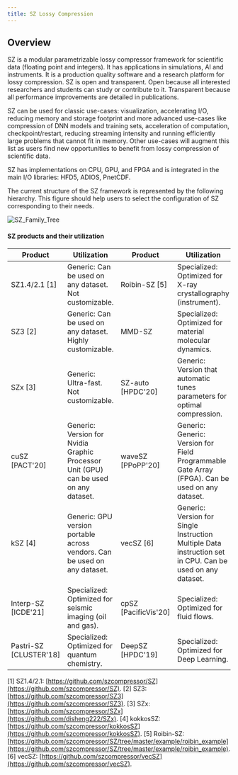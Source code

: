 ```yaml
---
title: SZ Lossy Compression
---
```


## Overview

SZ is a modular parametrizable lossy compressor framework for scientific data (floating point and integers). It has applications in simulations, AI and instruments. It is a production quality software and a research platform for lossy compression. SZ is open and transparent. Open because all interested researchers and students can study or contribute to it. Transparent because all performance improvements are detailed in publications.

SZ can be used for classic use-cases: visualization, accelerating I/O, reducing memory and storage footprint and more advanced use-cases like compression of DNN models and training sets, acceleration of computation, checkpoint/restart, reducing streaming intensity and running efficiently large problems that cannot fit in memory. Other use-cases will augment this list as users find new opportunities to benefit from lossy compression of scientific data.

SZ has implementations on CPU, GPU, and FPGA and is integrated in the main I/O libraries: HFD5, ADIOS, PnetCDF.

The current structure of the SZ framework is represented by the following hierarchy. This figure should help users to select the configuration of SZ corresponding to their needs.

![SZ_Family_Tree](https://user-images.githubusercontent.com/5705572/121612979-6653fd80-ca10-11eb-8c2d-e79a307c5f06.jpg)


#### SZ products and their utilization

| **Product**           | **Utilization**                                                                          | **Product**         | **Utilization**                                                                                               |
|-------------------|--------------------------------------------------------------------------------------|-----------------|-----------------------------------------------------------------------------------------------------------|
| SZ1.4/2.1 [1]  | Generic: Can be used on any dataset. Not customizable.                               | Roibin-SZ [5] | Specialized: Optimized for X-ray crystallography (instrument).                                             |
| SZ3 [2]         | Generic: Can be used on any dataset. Highly customizable.                            | MMD-SZ     | Specialized: Optimized for material molecular dynamics.                                                    |
| SZx [3]        | Generic: Ultra-fast. Not customizable.                                               | SZ-auto [HPDC'20] | Generic: Version that automatic tunes parameters for optimal compression.                                 |
| cuSZ [PACT'20]      | Generic: Version for Nvidia Graphic Processor Unit (GPU) can be used on any dataset. | waveSZ [PPoPP'20]    | Generic: Generic: Version for Field Programmable Gate Array (FPGA). Can be used on any dataset.           |
| kSZ [4]        | Generic: GPU version portable across vendors. Can be used on any dataset.            | vecSZ [6]    | Generic: Version for Single Instruction Multiple Data instruction set in CPU. Can be used on any dataset. |
| Interp-SZ [ICDE'21] | Specialized: Optimized for seismic imaging (oil and gas).                            | cpSZ [PacificVis'20]     | Specialized: Optimized for fluid flows.                                                                   |
| Pastri-SZ [CLUSTER'18] | Specialized: Optimized for quantum chemistry.                                        | DeepSZ [HPDC'19]  | Specialized: Optimized for Deep Learning.                                                                 |

[1] SZ1.4/2.1: [https://github.com/szcompressor/SZ](https://github.com/szcompressor/SZ).
[2] SZ3: [https://github.com/szcompressor/SZ3](https://github.com/szcompressor/SZ3).
[3] SZx: [https://github.com/szcompressor/SZx](https://github.com/disheng222/SZx).
[4] kokkosSZ: [https://github.com/szcompressor/kokkosSZ](https://github.com/szcompressor/kokkosSZ).
[5] Roibin-SZ: [https://github.com/szcompressor/SZ/tree/master/example/roibin_example](https://github.com/szcompressor/SZ/tree/master/example/roibin_example).
[6] vecSZ: [https://github.com/szcompressor/vecSZ](https://github.com/szcompressor/vecSZ).
